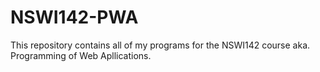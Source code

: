 # NSWI142-PWA
This repository contains all of my programs for the NSWI142 course aka. Programming of Web Apllications.
